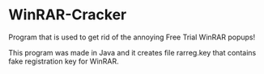 # WinRAR-Cracker
Program that is used to get rid of the annoying Free Trial WinRAR popups!

This program was made in Java and it creates file rarreg.key that contains fake registration key for WinRAR.
